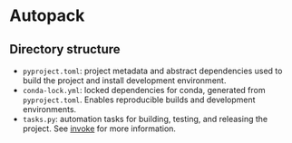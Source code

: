 # Autopack

## Directory structure

* `pyproject.toml`: project metadata and abstract dependencies used to build the project and install development environment.
* `conda-lock.yml`: locked dependencies for conda, generated from `pyproject.toml`. Enables reproducible builds and development environments.
* `tasks.py`: automation tasks for building, testing, and releasing the project. See [invoke](https://www.pyinvoke.org/) for more information.
